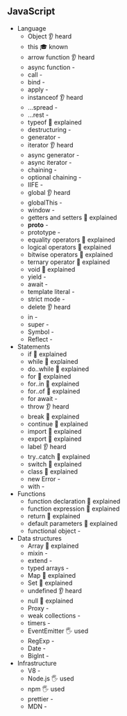 ## JavaScript

- Language
  - Object 👂 heard
  - this 🎓 known
  - arrow function 👂 heard
  - async function -
  - call -
  - bind -
  - apply -
  - instanceof 👂 heard
  - ...spread -
  - ...rest -
  - typeof 🙋 explained
  - destructuring -
  - generator -
  - iterator 👂 heard
  - async generator -
  - async iterator -
  - chaining -
  - optional chaining -
  - IIFE -
  - global 👂 heard
  - globalThis -
  - window -
  - getters and setters 🙋 explained
  - __proto__ -
  - prototype -
  - equality operators 🙋 explained
  - logical operators 🙋 explained
  - bitwise operators 🙋 explained
  - ternary operator 🙋 explained
  - void 🙋 explained
  - yield -
  - await -
  - template literal -
  - strict mode -
  - delete 👂 heard
  - in -
  - super -
  - Symbol -
  - Reflect -
- Statements
  - if 🙋 explained
  - while 🙋 explained
  - do..while 🙋 explained
  - for 🙋 explained
  - for..in 🙋 explained
  - for..of 🙋 explained
  - for await -
  - throw 👂 heard
  - break 🙋 explained
  - continue 🙋 explained
  - import 🙋 explained
  - export 🙋 explained
  - label 👂 heard
  - try..catch 🙋 explained
  - switch 🙋 explained
  - class 🙋 explained 
  - new Error -
  - with -
- Functions
  - function declaration 🙋 explained
  - function expression 🙋 explained
  - return 🙋 explained
  - default parameters 🙋 explained
  - functional object -
- Data structures
  - Array 🙋 explained 
  - mixin -
  - extend -
  - typed arrays -
  - Map 🙋 explained
  - Set 🙋 explained
  - undefined 👂 heard
  - null 🙋 explained
  - Proxy -
  - weak collections -
  - timers - 
  - EventEmitter 🖐️ used
  - RegExp -
  - Date -
  - BigInt -
- Infrastructure
  - V8 -
  - Node.js 🖐️ used
  - npm 🖐️ used
  - prettier -
  - MDN -
